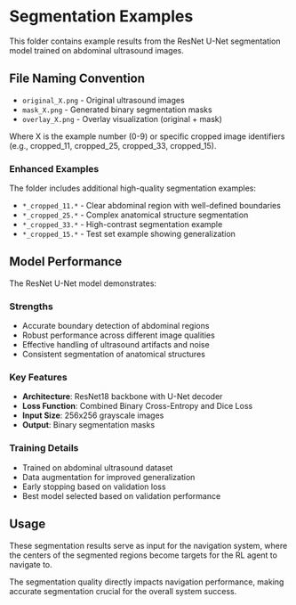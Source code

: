 # Segmentation Examples

This folder contains example results from the ResNet U-Net segmentation model trained on abdominal ultrasound images.

## File Naming Convention

- `original_X.png` - Original ultrasound images
- `mask_X.png` - Generated binary segmentation masks
- `overlay_X.png` - Overlay visualization (original + mask)

Where X is the example number (0-9) or specific cropped image identifiers (e.g., cropped_11, cropped_25, cropped_33, cropped_15).

### Enhanced Examples

The folder includes additional high-quality segmentation examples:
- `*_cropped_11.*` - Clear abdominal region with well-defined boundaries
- `*_cropped_25.*` - Complex anatomical structure segmentation
- `*_cropped_33.*` - High-contrast segmentation example
- `*_cropped_15.*` - Test set example showing generalization

## Model Performance

The ResNet U-Net model demonstrates:

### Strengths
- Accurate boundary detection of abdominal regions
- Robust performance across different image qualities
- Effective handling of ultrasound artifacts and noise
- Consistent segmentation of anatomical structures

### Key Features
- **Architecture**: ResNet18 backbone with U-Net decoder
- **Loss Function**: Combined Binary Cross-Entropy and Dice Loss
- **Input Size**: 256x256 grayscale images
- **Output**: Binary segmentation masks

### Training Details
- Trained on abdominal ultrasound dataset
- Data augmentation for improved generalization
- Early stopping based on validation loss
- Best model selected based on validation performance

## Usage

These segmentation results serve as input for the navigation system, where the centers of the segmented regions become targets for the RL agent to navigate to.

The segmentation quality directly impacts navigation performance, making accurate segmentation crucial for the overall system success.
